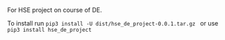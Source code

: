 For HSE project on course of DE.

To install run ```pip3 install -U dist/hse_de_project-0.0.1.tar.gz ``` or use ```pip3 install hse_de_project```
